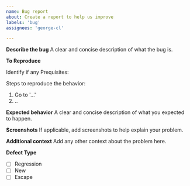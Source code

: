 ```yaml
---
name: Bug report
about: Create a report to help us improve
labels: 'bug'
assignees: 'george-cl'

---
```


**Describe the bug**
A clear and concise description of what the bug is.

**To Reproduce**

Identify if any Prequisites:

Steps to reproduce the behavior:
1. Go to '...'
2.  ..

**Expected behavior**
A clear and concise description of what you expected to happen.

**Screenshots**
If applicable, add screenshots to help explain your problem.


**Additional context**
Add any other context about the problem here.


**Defect Type**
- [ ] Regression
- [ ] New
- [ ] Escape
